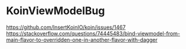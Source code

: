 # KoinViewModelBug

https://github.com/InsertKoinIO/koin/issues/1467
https://stackoverflow.com/questions/74445483/bind-viewmodel-from-main-flavor-to-overridden-one-in-another-flavor-with-dagger
